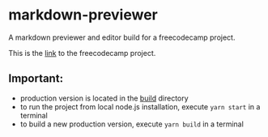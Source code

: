 # markdown-previewer
A markdown previewer and editor build for a freecodecamp project.

This is the [link] to the freecodecamp project.

[link]: https://learn.freecodecamp.org/front-end-libraries/front-end-libraries-projects/build-a-markdown-previewer

Important:
--
- production version is located in the [build] directory
- to run the project from local node.js installation, execute `yarn start` in a terminal
- to build a new production version, execute `yarn build` in a terminal

[build]: https://github.com/ilixandr/markdown-previewer/tree/master/build
